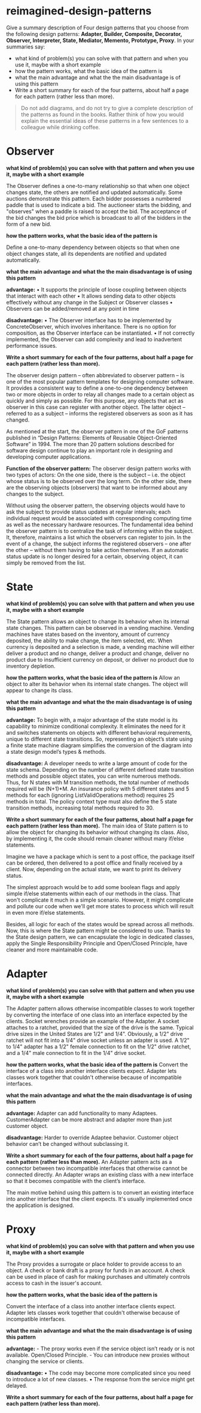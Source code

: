 # reimagined-design-patterns

Give a summary description of Four design patterns that you choose from the following design patterns: **Adapter,  Builder, Composite, Decorator, Observer, Interpreter, State, Mediator, Memento, Prototype, Proxy**. In your summaries say:

- what kind of problem(s) you can solve with that pattern and when you use it, maybe with a short example        
- how the pattern works, what the basic idea of the pattern is
- what the main advantage and what the the main disadvantage is of using this pattern
- Write a short summary for each of the four patterns, about half a page for each pattern (rather less than more).
        
> Do not add diagrams, and do not try to give a complete description of the patterns as found in the books. Rather think of how you would explain the essential ideas of these patterns in a few sentences to a colleague while drinking coffee.



# Observer
**what kind of problem(s) you can solve with that pattern and when you use it, maybe with a short example**

The Observer defines a one-to-many relationship so that when one object changes state, the others are notified and updated automatically. Some auctions demonstrate this pattern. Each bidder possesses a numbered paddle that is used to indicate a bid. The auctioneer starts the bidding, and "observes" when a paddle is raised to accept the bid. The acceptance of the bid changes the bid price which is broadcast to all of the bidders in the form of a new bid.
	
**how the pattern works, what the basic idea of the pattern is**

Define a one-to-many dependency between objects so that when one object changes state, all its dependents are notified and updated automatically.
	
**what the main advantage and what the the main disadvantage is of using this pattern**

**advantage:**
•	It supports the principle of loose coupling between objects that interact with each other
•	It allows sending data to other objects effectively without any change in the Subject or Observer classes
•	Observers can be added/removed at any point in time

**disadvantage:**
•	The Observer interface has to be implemented by ConcreteObserver, which involves inheritance. There is no option for composition, as the Observer interface can be instantiated.
•	If not correctly implemented, the Observer can add complexity and lead to inadvertent performance issues.

**Write a short summary for each of the four patterns, about half a page for each pattern (rather less than more).**

The observer design pattern – often abbreviated to observer pattern – is one of the most popular pattern templates for designing computer software. It provides a consistent way to define a one-to-one dependency between two or more objects in order to relay all changes made to a certain object as quickly and simply as possible. For this purpose, any objects that act as observer in this case can register with another object. The latter object – referred to as a subject – informs the registered observers as soon as it has changed.

As mentioned at the start, the observer pattern in one of the GoF patterns published in “Design Patterns: Elements of Reusable Object-Oriented Software” in 1994. The more than 20 pattern solutions described for software design continue to play an important role in designing and developing computer applications.

**Function of the observer pattern:**
The observer design pattern works with two types of actors: On the one side, there is the subject – i.e. the object whose status is to be observed over the long term. On the other side, there are the observing objects (observers) that want to be informed about any changes to the subject.

Without using the observer pattern, the observing objects would have to ask the subject to provide status updates at regular intervals; each individual request would be associated with corresponding computing time as well as the necessary hardware resources. The fundamental idea behind the observer pattern is to centralize the task of informing within the subject. It, therefore, maintains a list which the observers can register to join. In the event of a change, the subject informs the registered observers – one after the other – without them having to take action themselves. If an automatic status update is no longer desired for a certain, observing object, it can simply be removed from the list.



# State
**what kind of problem(s) you can solve with that pattern and when you use it, maybe with a short example**

The State pattern allows an object to change its behavior when its internal state changes. This pattern can be observed in a vending machine. Vending machines have states based on the inventory, amount of currency deposited, the ability to make change, the item selected, etc. When currency is deposited and a selection is made, a vending machine will either deliver a product and no change, deliver a product and change, deliver no product due to insufficient currency on deposit, or deliver no product due to inventory depletion.

**how the pattern works, what the basic idea of the pattern is**
	Allow an object to alter its behavior when its internal state changes. The object will appear to change its class.
	
**what the main advantage and what the the main disadvantage is of using this pattern**

**advantage:** To begin with, a major advantage of the state model is its capability to minimize conditional complexity. It eliminates the need for it and switches statements on objects with different behavioral requirements, unique to different state transitions. So, representing an object’s state using a finite state machine diagram simplifies the conversion of the diagram into a state design model’s types & methods.

**disadvantage:** A developer needs to write a large amount of code for the state schema. Depending on the number of different defined state transition methods and possible object states, you can write numerous methods. Thus, for N states with M transition methods, the total number of methods required will be (N+1)*M.
An insurance policy with 5 different states and 5 methods for each (ignoring ListValidOperations method) requires 25 methods in total. The policy context type must also define the 5 state transition methods, increasing total methods required to 30.

**Write a short summary for each of the four patterns, about half a page for each pattern (rather less than more).**
The main idea of State pattern is to allow the object for changing its behavior without changing its class. Also, by implementing it, the code should remain cleaner without many if/else statements.

Imagine we have a package which is sent to a post office, the package itself can be ordered, then delivered to a post office and finally received by a client. Now, depending on the actual state, we want to print its delivery status.

The simplest approach would be to add some boolean flags and apply simple if/else statements within each of our methods in the class. That won't complicate it much in a simple scenario. However, it might complicate and pollute our code when we'll get more states to process which will result in even more if/else statements.

Besides, all logic for each of the states would be spread across all methods. Now, this is where the State pattern might be considered to use. Thanks to the State design pattern, we can encapsulate the logic in dedicated classes, apply the Single Responsibility Principle and Open/Closed Principle, have cleaner and more maintainable code.


# Adapter
**what kind of problem(s) you can solve with that pattern and when you use it, maybe with a short example**

The Adapter pattern allows otherwise incompatible classes to work together by converting the interface of one class into an interface expected by the clients. Socket wrenches provide an example of the Adapter. A socket attaches to a ratchet, provided that the size of the drive is the same. Typical drive sizes in the United States are 1/2" and 1/4". Obviously, a 1/2" drive ratchet will not fit into a 1/4" drive socket unless an adapter is used. A 1/2" to 1/4" adapter has a 1/2" female connection to fit on the 1/2" drive ratchet, and a 1/4" male connection to fit in the 1/4" drive socket.

**how the pattern works, what the basic idea of the pattern is**
Convert the interface of a class into another interface clients expect. Adapter lets classes work together that couldn't otherwise because of incompatible interfaces.

**what the main advantage and what the the main disadvantage is of using this pattern**

**advantage:** Adapter can add functionality to many Adaptees. CustomerAdapter can be more abstract and adapter more than just customer object.

**disadvantage:** Harder to override Adaptee behavior. Customer object behavior can’t be changed without subclassing it.

**Write a short summary for each of the four patterns, about half a page for each pattern (rather less than more).**
An Adapter pattern acts as a connector between two incompatible interfaces that otherwise cannot be connected directly. An Adapter wraps an existing class with a new interface so that it becomes compatible with the client’s interface.

The main motive behind using this pattern is to convert an existing interface into another interface that the client expects. It's usually implemented once the application is designed.

# Proxy
**what kind of problem(s) you can solve with that pattern and when you use it, maybe with a short example**

The Proxy provides a surrogate or place holder to provide access to an object. A check or bank draft is a proxy for funds in an account. A check can be used in place of cash for making purchases and ultimately controls access to cash in the issuer's account.

**how the pattern works, what the basic idea of the pattern is**

Convert the interface of a class into another interface clients expect. Adapter lets classes work together that couldn't otherwise because of incompatible interfaces.

**what the main advantage and what the the main disadvantage is of using this pattern**

**advantage:** - The proxy works even if the service object isn’t ready or is not available.
Open/Closed Principle. - You can introduce new proxies without changing the service or clients.

**disadvantage:**
•  The code may become more complicated since you need to introduce a lot of new classes. 
•  The response from the service might get delayed.

**Write a short summary for each of the four patterns, about half a page for each pattern (rather less than more).**

